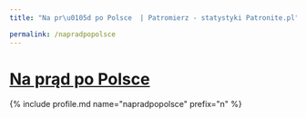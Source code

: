 ```yaml
---
title: "Na pr\u0105d po Polsce  | Patromierz - statystyki Patronite.pl"

permalink: /napradpopolsce
---
```


# [Na prąd po Polsce ](https://patronite.pl/napradpopolsce)

{% include profile.md name="napradpopolsce" prefix="n" %}
